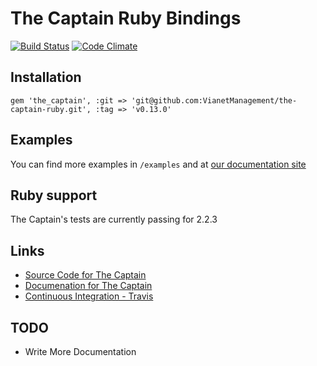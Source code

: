 # The Captain Ruby Bindings
[![Build Status](https://travis-ci.com/VianetManagement/the-captain-ruby.svg?token=HrNaBvyMMhTA1FpCeAJF&branch=master)](https://travis-ci.com/VianetManagement/the-captain-ruby)
[![Code Climate](https://codeclimate.com/github/BeatnikBranding/the-captain-ruby/badges/gpa.svg)](https://codeclimate.com/github/BeatnikBranding/the-captain-ruby)

## Installation

```
gem 'the_captain', :git => 'git@github.com:VianetManagement/the-captain-ruby.git', :tag => 'v0.13.0'
```

## Examples
You can find more examples in `/examples` and at [our documentation site](https://captain.readme.io/docs)

## Ruby support
The Captain's tests are currently passing for 2.2.3

## Links
* [Source Code for The Captain](http://github.com/VianetManagement/the-captain)
* [Documenation for The Captain](https://captain.readme.io/docs)
* [Continuous Integration - Travis](https://travis-ci.com/VianetManagement/the-captain-ruby)

## TODO
* Write More Documentation
